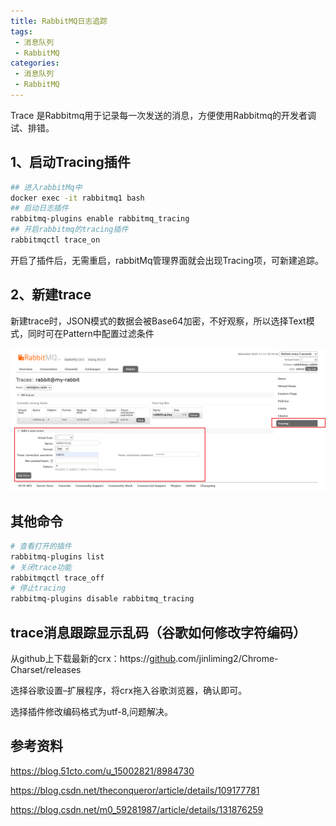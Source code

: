 ```yaml
---
title: RabbitMQ日志追踪
tags:
 - 消息队列
 - RabbitMQ
categories: 
 - 消息队列
 - RabbitMQ
---
```




Trace 是Rabbitmq用于记录每一次发送的消息，方便使用Rabbitmq的开发者调试、排错。

## 1、启动Tracing插件

~~~sh
## 进入rabbitMq中
docker exec -it rabbitmq1 bash
## 启动日志插件
rabbitmq-plugins enable rabbitmq_tracing
## 开启rabbitmq的tracing插件
rabbitmqctl trace_on
~~~

开启了插件后，无需重启，rabbitMq管理界面就会出现Tracing项，可新建追踪。

## 2、新建trace

新建trace时，JSON模式的数据会被Base64加密，不好观察，所以选择Text模式，同时可在Pattern中配置过滤条件

![image-20241113103421842](5_RabbitMQ日志追踪.assets/image-20241113103421842.png)



## 其他命令

~~~sh
# 查看打开的插件 
rabbitmq-plugins list
# 关闭trace功能
rabbitmqctl trace_off
# 停止tracing
rabbitmq-plugins disable rabbitmq_tracing
~~~



## trace消息跟踪显示乱码（谷歌如何修改字符编码）

从github上下载最新的crx：https://[github](https://so.csdn.net/so/search?q=github&spm=1001.2101.3001.7020).com/jinliming2/Chrome-Charset/releases

选择谷歌设置–扩展程序，将crx拖入谷歌浏览器，确认即可。

选择插件修改编码格式为utf-8,问题解决。



## 参考资料

https://blog.51cto.com/u_15002821/8984730

https://blog.csdn.net/theconqueror/article/details/109177781

https://blog.csdn.net/m0_59281987/article/details/131876259